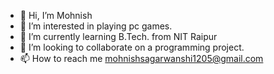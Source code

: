 - 👋 Hi, I’m Mohnish
- 👀 I’m interested in playing pc games.
- 🌱 I’m currently learning B.Tech. from NIT Raipur
- 💞️ I’m looking to collaborate on a programming project.
- 📫 How to reach me mohnishsagarwanshi1205@gmail.com

<!---
Mohnish1205/Mohnish1205 is a ✨ special ✨ repository because its `README.md` (this file) appears on your GitHub profile.
You can click the Preview link to take a look at your changes.
--->
